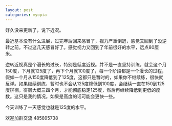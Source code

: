 ```yaml
---
layout: post
categories: myopia
---
```

好久没来更新了，说下近况。

最近基本没有什么进展，过完年后回来感冒了，视力严重倒退，感觉又回到了没逆转之前。不过这几天感冒好了。感觉视力又回到了年前很好的水平，远点80厘米。

逆转近视真是个漫长的过长，特别是低度近视。并不是一直坚持训练，就会这个月150度，下月就125度了，再下个月就100度了，每一个阶段都是一个漫长的过程，假如一个月从150度降低到了125度，这都只是暂时的，如果你不继续练，很快就反弹。如果继续训练，暂时也不会从125度降低到100度，会继续一直在150到125度徘徊，徘徊大概三四个月，才能彻底稳定125度，然后再继续降低到更低的度数。这只是我的情况。如果是高度的话可能会更快一些。

今天训练了一天感觉也就是125度的水平。

欢迎加群交流  485895738
